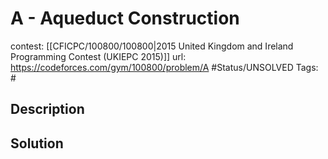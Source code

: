 # A - Aqueduct Construction

contest: [[CFICPC/100800/100800|2015 United Kingdom and Ireland Programming Contest (UKIEPC 2015)]]
url: https://codeforces.com/gym/100800/problem/A
#Status/UNSOLVED
Tags: #

## Description

## Solution

